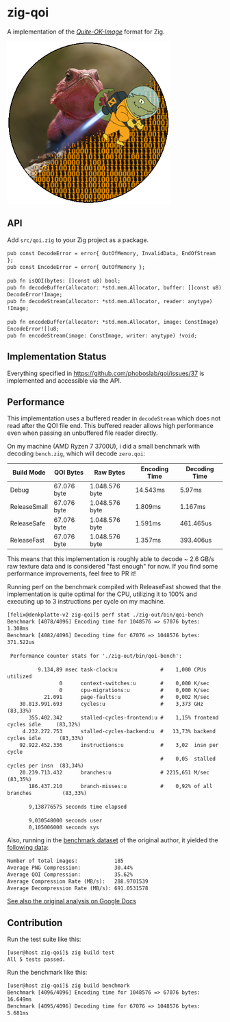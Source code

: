 # zig-qoi

A implementation of the [_Quite-OK-Image_](https://phoboslab.org/log/2021/11/qoi-fast-lossless-image-compression) format for Zig.

![](design/logo.png)

## API

Add `src/qoi.zig` to your Zig project as a package.

```zig
pub const DecodeError = error{ OutOfMemory, InvalidData, EndOfStream };
pub const EncodeError = error{ OutOfMemory };

pub fn isQOI(bytes: []const u8) bool;
pub fn decodeBuffer(allocator: *std.mem.Allocator, buffer: []const u8) DecodeError!Image;
pub fn decodeStream(allocator: *std.mem.Allocator, reader: anytype) !Image;

pub fn encodeBuffer(allocator: *std.mem.Allocator, image: ConstImage) EncodeError![]u8;
pub fn encodeStream(image: ConstImage, writer: anytype) !void;
```

## Implementation Status

Everything specified in https://github.com/phoboslab/qoi/issues/37 is implemented and accessible via the API.

## Performance

This implementation uses a buffered reader in `decodeStream` which does not read after the QOI file end. This buffered reader allows high performance even when passing an unbuffered file reader directly.

On my machine (AMD Ryzen 7 3700U), i did a small benchmark with decoding `bench.zig`, which will decode `zero.qoi`:

| Build Mode   | QOI Bytes   | Raw Bytes      | Encoding Time | Decoding Time |
| ------------ | ----------- | -------------- | ------------- | ------------- |
| Debug        | 67.076 byte | 1.048.576 byte | 14.543ms      | 5.97ms        |
| ReleaseSmall | 67.076 byte | 1.048.576 byte | 1.809ms       | 1.167ms       |
| ReleaseSafe  | 67.076 byte | 1.048.576 byte | 1.591ms       | 461.465us     |
| ReleaseFast  | 67.076 byte | 1.048.576 byte | 1.357ms       | 393.406us     |

This means that this implementation is roughly able to decode ~ 2.6 GB/s raw texture data and is considered "fast enough" for now. If you find some performance improvements, feel free to PR it!

Running perf on the benchmark compiled with ReleaseFast showed that the implementation is quite optimal for the CPU, utilizing it to 100% and executing up to 3 instructions per cycle on my machine.

```sh-console
[felix@denkplatte-v2 zig-qoi]$ perf stat ./zig-out/bin/qoi-bench
Benchmark [4078/4096] Encoding time for 1048576 => 67076 bytes: 1.308ms
Benchmark [4082/4096] Decoding time for 67076 => 1048576 bytes: 371.522us

 Performance counter stats for './zig-out/bin/qoi-bench':

          9.134,89 msec task-clock:u              #    1,000 CPUs utilized
                 0      context-switches:u        #    0,000 K/sec
                 0      cpu-migrations:u          #    0,000 K/sec
            21.091      page-faults:u             #    0,002 M/sec
    30.813.991.693      cycles:u                  #    3,373 GHz                      (83,33%)
       355.402.342      stalled-cycles-frontend:u #    1,15% frontend cycles idle     (83,32%)
     4.232.272.753      stalled-cycles-backend:u  #   13,73% backend cycles idle      (83,33%)
    92.922.452.336      instructions:u            #    3,02  insn per cycle
                                                  #    0,05  stalled cycles per insn  (83,34%)
    20.239.713.432      branches:u                # 2215,651 M/sec                    (83,35%)
       186.437.210      branch-misses:u           #    0,92% of all branches          (83,33%)

       9,138776575 seconds time elapsed

       9,030548000 seconds user
       0,105006000 seconds sys
```

Also, running in the [benchmark dataset](https://phoboslab.org/files/qoibench/) of the original author, it yielded the [following data](data/benchmark.csv):

```
Number of total images:            185
Average PNG Compression:           30.44%
Average QOI Compression:           35.62%
Average Compression Rate (MB/s):   288.9701539
Average Decompression Rate (MB/s): 691.0531578
```

[See also the original analysis on Google Docs](https://docs.google.com/spreadsheets/d/1guTm4A2TxFzxeB6MRWbCmfidJu3S2iv-S3OM_sOo_4Q/edit?usp=sharing)

## Contribution

Run the test suite like this:

```sh-console
[user@host zig-qoi]$ zig build test
All 5 tests passed.
```

Run the benchmark like this:

```sh-console
[user@host zig-qoi]$ zig build benchmark
Benchmark [4096/4096] Encoding time for 1048576 => 67076 bytes: 16.649ms
Benchmark [4095/4096] Decoding time for 67076 => 1048576 bytes: 5.681ms
```
